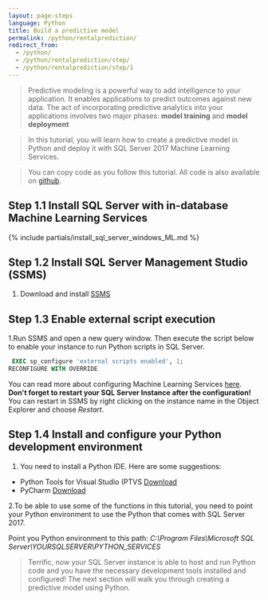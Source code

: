 ```yaml
---
layout: page-steps
language: Python
title: Build a predictive model 
permalink: /python/rentalprediction/
redirect_from:
  - /python/
  - /python/rentalprediction/step/
  - /python/rentalprediction/step/1
---
```


>Predictive modeling is a powerful way to add intelligence to your application. It enables applications to predict outcomes against new data.
The act of incorporating predictive analytics into your applications involves two major phases: **model training** and **model deployment**

>In this tutorial, you will learn how to create a predictive model in Python and deploy it with SQL Server 2017 Machine Learning Services.

>You can copy code as you follow this tutorial. All code is also available on [github](https://github.com/NelGson/sql-server-samples/tree/master/samples/features/machine-learning-services/python/getting-started/rental-prediction).

## Step 1.1 Install SQL Server with in-database Machine Learning Services
{% include partials/install_sql_server_windows_ML.md %}

## Step 1.2 Install SQL Server Management Studio (SSMS)
1. Download and install [SSMS](https://msdn.microsoft.com/en-us/library/mt238290.aspx)

## Step 1.3 Enable external script execution              
1.Run SSMS and open a new query window. Then execute the script below to enable your instance to run Python scripts in SQL Server.

```sql
 EXEC sp_configure 'external scripts enabled', 1;
RECONFIGURE WITH OVERRIDE
```
You can read more about configuring Machine Learning Services [here](https://docs.microsoft.com/en-us/sql/advanced-analytics/r-services/set-up-sql-server-r-services-in-database).
**Don't forget to restart your SQL Server Instance after the configuration!** You can restart in SSMS by right clicking on the instance name in the Object Explorer and choose *Restart*.
 
## Step 1.4 Install and configure your Python development environment   
1. You need to install a Python IDE. Here are some suggestions:
* Python Tools for Visual Studio (PTVS [Download](https://microsoft.github.io/PTVS)
* PyCharm [Download](https://www.jetbrains.com/pycharm/)

2.To be able to use some of the functions in this tutorial, you need to point your Python environment to use the Python that comes with SQL Server 2017. </p>
Point you Python environment to this path: *C:\Program Files\Microsoft SQL Server\YOURSQLSERVER\PYTHON_SERVICES*

> Terrific, now your SQL Server instance is able to host and run Python code and you have the necessary development tools installed and configured! 
The next section will walk you through creating a predictive model using Python.
    